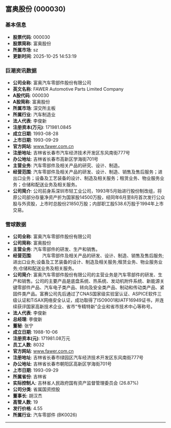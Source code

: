 ## 富奥股份 (000030)

### 基本信息

- **股票代码**: 000030
- **股票简称**: 富奥股份
- **所属市场**: sz
- **更新时间**: 2025-10-25 14:53:19

### 巨潮资讯数据

- **公司全称**: 富奥汽车零部件股份有限公司
- **英文名称**: FAWER Automotive Parts Limited Company
- **A股代码**: 000030
- **A股简称**: 富奥股份
- **所属市场**: 深交所主板
- **所属行业**: 汽车制造业
- **法人代表**: 李俊新
- **注册资本(万元)**: 171981.0845
- **成立日期**: 1993-08-28
- **上市日期**: 1993-09-29
- **官方网站**: www.fawer.com.cn
- **注册地址**: 吉林省长春市汽车经济技术开发区东风南街777号
- **办公地址**: 吉林省长春市高新区学海街701号
- **主营业务**: 汽车零部件及相关产品的研究、设计、制造。
- **经营范围**: 汽车零部件及相关产品的研发、设计、制造、销售及售后服务；进出口业务；设备及工艺装备的设计、制造及相关服务；租赁业务、物业服务业务；仓储和配送业务及相关服务。
- **公司简介**: 公司前身系深圳市轻工业公司，1993年5月始进行股份制改组，将原公司部分存量净资产折为国家股14500万股，经同年6月至8月首次发行公众股与外资股，上市时总股份21850万股；内部职工股538.6万股于1994年上市交易。

### 雪球数据

- **公司全称**: 富奥汽车零部件股份有限公司
- **公司简称**: 富奥股份
- **主营业务**: 汽车零部件的研发、生产和销售。
- **经营范围**: 　　汽车零部件及相关产品的研发、设计、制造、销售及售后服务;进出口业务;设备及工艺装备的设计、制造及相关服务;租赁业务、物业服务业务;仓储和配送业务及相关服务。
- **公司简介**: 富奥汽车零部件股份有限公司的主营业务是汽车零部件的研发、生产和销售。公司的主要产品是底盘系统、热系统、发动机附件系统、新能源关键零部件产品、汽车电子类产品、转向及安全类产品、制动和传动类产品、紧固件类产品。富赛公司先后通过了CNAS国家级实验室认证、ASPICE软件三级认证和TiSAX网络安全认证，成功取得了ISO9001和IATF16949证书，并连续获评国家高新技术企业、省市“专精特新”企业和省市技术中心等称号。
- **法人代表**: 李俊新
- **总经理**: 李俊新
- **董秘**: 张宁
- **成立日期**: 1988-10-06
- **注册资本(元)**: 171981.08万元
- **员工人数**: 8032
- **官方网站**: www.fawer.com.cn
- **注册地址**: 吉林省长春市绿园区汽车经济技术开发区东风南街777号
- **办公地址**: 吉林省长春市朝阳区高新区学海街701号
- **上市日期**: 1993-09-29
- **所属省份**: 吉林省
- **实际控制人**: 吉林省人民政府国有资产监督管理委员会 (26.87%)
- **公司分类**: 省属国资控股
- **董事长**: 胡汉杰
- **高管人数**: 19
- **发行价格**: 4.55
- **所属行业**: 汽车零部件 (BK0026)

---